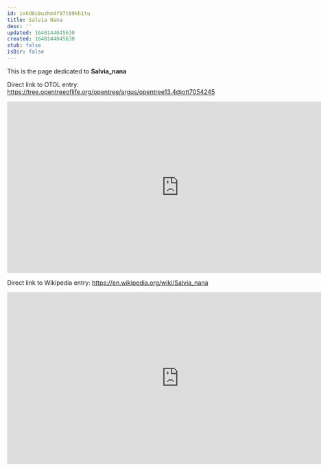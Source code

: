 ```yaml
---
id: ixkd8c8uzhm4f97t89kh1tu
title: Salvia Nana
desc: ''
updated: 1648144045630
created: 1648144045630
stub: false
isDir: false
---
```

This is the page dedicated to **Salvia_nana**


Direct link to OTOL entry: https://tree.opentreeoflife.org/opentree/argus/opentree13.4@ott7054245



<html>
    <body>
    <iframe src="https://tree.opentreeoflife.org/opentree/argus/opentree13.4@ott7054245"
    width="800" height="400" frameborder="0" allowfullscreen> </iframe>
    </body>
</html>
    


Direct link to Wikipedia entry: https://en.wikipedia.org/wiki/Salvia_nana



<html>
    <body>
    <iframe src="https://en.wikipedia.org/wiki/Salvia_nana"
    width="800" height="400" frameborder="0" allowfullscreen> </iframe>
    </body>
</html>
    
